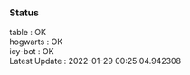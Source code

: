 ### Status


table : OK  
hogwarts : OK  
icy-bot : OK  
Latest Update : 2022-01-29 00:25:04.942308
